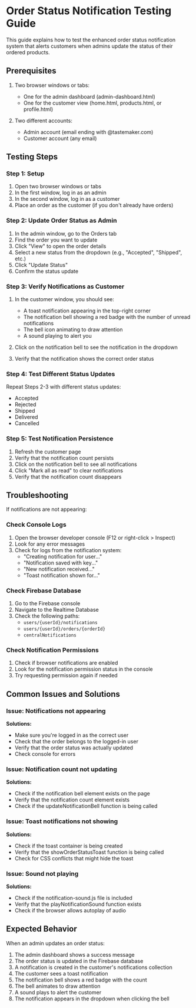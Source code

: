 # Order Status Notification Testing Guide

This guide explains how to test the enhanced order status notification system that alerts customers when admins update the status of their ordered products.

## Prerequisites

1. Two browser windows or tabs:
   - One for the admin dashboard (admin-dashboard.html)
   - One for the customer view (home.html, products.html, or profile.html)

2. Two different accounts:
   - Admin account (email ending with @tastemaker.com)
   - Customer account (any email)

## Testing Steps

### Step 1: Setup

1. Open two browser windows or tabs
2. In the first window, log in as an admin
3. In the second window, log in as a customer
4. Place an order as the customer (if you don't already have orders)

### Step 2: Update Order Status as Admin

1. In the admin window, go to the Orders tab
2. Find the order you want to update
3. Click "View" to open the order details
4. Select a new status from the dropdown (e.g., "Accepted", "Shipped", etc.)
5. Click "Update Status"
6. Confirm the status update

### Step 3: Verify Notifications as Customer

1. In the customer window, you should see:
   - A toast notification appearing in the top-right corner
   - The notification bell showing a red badge with the number of unread notifications
   - The bell icon animating to draw attention
   - A sound playing to alert you

2. Click on the notification bell to see the notification in the dropdown
3. Verify that the notification shows the correct order status

### Step 4: Test Different Status Updates

Repeat Steps 2-3 with different status updates:
- Accepted
- Rejected
- Shipped
- Delivered
- Cancelled

### Step 5: Test Notification Persistence

1. Refresh the customer page
2. Verify that the notification count persists
3. Click on the notification bell to see all notifications
4. Click "Mark all as read" to clear notifications
5. Verify that the notification count disappears

## Troubleshooting

If notifications are not appearing:

### Check Console Logs

1. Open the browser developer console (F12 or right-click > Inspect)
2. Look for any error messages
3. Check for logs from the notification system:
   - "Creating notification for user..."
   - "Notification saved with key..."
   - "New notification received..."
   - "Toast notification shown for..."

### Check Firebase Database

1. Go to the Firebase console
2. Navigate to the Realtime Database
3. Check the following paths:
   - `users/{userId}/notifications`
   - `users/{userId}/orders/{orderId}`
   - `centralNotifications`

### Check Notification Permissions

1. Check if browser notifications are enabled
2. Look for the notification permission status in the console
3. Try requesting permission again if needed

## Common Issues and Solutions

### Issue: Notifications not appearing

**Solutions:**
- Make sure you're logged in as the correct user
- Check that the order belongs to the logged-in user
- Verify that the order status was actually updated
- Check console for errors

### Issue: Notification count not updating

**Solutions:**
- Check if the notification bell element exists on the page
- Verify that the notification count element exists
- Check if the updateNotificationBell function is being called

### Issue: Toast notifications not showing

**Solutions:**
- Check if the toast container is being created
- Verify that the showOrderStatusToast function is being called
- Check for CSS conflicts that might hide the toast

### Issue: Sound not playing

**Solutions:**
- Check if the notification-sound.js file is included
- Verify that the playNotificationSound function exists
- Check if the browser allows autoplay of audio

## Expected Behavior

When an admin updates an order status:

1. The admin dashboard shows a success message
2. The order status is updated in the Firebase database
3. A notification is created in the customer's notifications collection
4. The customer sees a toast notification
5. The notification bell shows a red badge with the count
6. The bell animates to draw attention
7. A sound plays to alert the customer
8. The notification appears in the dropdown when clicking the bell
